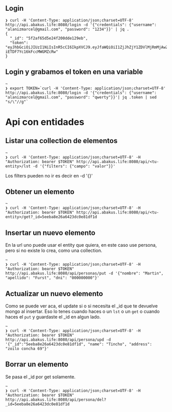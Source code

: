 ## Login

```
❯ curl -H 'Content-Type: application/json;charset=UTF-8' http://api.abakus.life:8080/login -d '{"credentials": {"username": "alanizmarcel@gmail.com", "password": "1234"}}' | jq .
{
  "_id": "5f2af65d5e24f200dde129eb",
  "token": "eyJhbGciOiJIUzI1NiIsInR5cCI6IkpXVCJ9.eyJfaWQiOiI1ZjJhZjY1ZDVlMjRmMjAwZGRlMTI5ZWIiLCJ1c2VybmFtZSI6ImFsYW5pem1hcmNlbEBnbWFpbC5jb20iLCJwYXNzd29yZCI6IjgxZGM5YmRiNTJkMDRkYzIwMDM2ZGJkODMxM2VkMDU1IiwiaWF0IjoxNTk3MTYyMDE4LCJleHAiOjE1OTcxNjIzMTh9.8JoyOSU4e1lnOOBF1RrQ-iETDF7Yc16kFccMWGMZcRw"
}
```


## Login y grabamos el token en una variable

```
~
❯ export TOKEN=`curl -H 'Content-Type: application/json;charset=UTF-8' http://api.abakus.life:8080/login -d '{"credentials": {"username": "alanizmarcel@gmail.com", "password": "qwerty"}}'| jq .token | sed "s/\"//g"`
```


# Api con entidades

## Listar una collection de elementos
```
~
❯ curl -H 'Content-Type: application/json;charset=UTF-8' -H "Authorization: bearer $TOKEN" http://api.abakus.life:8080/api/<tu-entity>/lst -d '{"filters": {"campo": "valor"}}'
```

Los filters pueden no ir es decir en -d '{}'

## Obtener un elemento
```
~
❯ curl -H 'Content-Type: application/json;charset=UTF-8' -H "Authorization: bearer $TOKEN" http://api.abakus.life:8080/api/<tu-entity>/get?_id=5eeba8e26a6423dc0e81df1d
```


## Insertar un nuevo elemento
En la url uno puede usar el entity que quiera, en este caso use persona, pero si no existe lo crea, como una collection.

```
~
❯ curl -H 'Content-Type: application/json;charset=UTF-8' -H "Authorization: bearer $TOKEN" http://api.abakus.life:8080/api/personas/put -d '{"nombre": "Martin", "apellido": "Furst", "dni": "000000000"}'
```


## Actualizar un nuevo elemento
Como se puede ver aca, el update si o si necesita el _id que te devuelve mongo al insertar. Eso lo tenes cuando haces o un `lst` o un `get` o cuando haces el `put` y guardaste el _id en algun lado.

```
~
❯ curl -H 'Content-Type: application/json;charset=UTF-8' -H "Authorization: bearer $TOKEN" http://api.abakus.life:8080/api/persona/upd -d '{"_id":"5eeba8e26a6423dc0e81df1d", "name": "Tincho", "address": "zoilo concha 69"}'
```

## Borrar un elemento
Se pasa el _id por get solamente.
```
~
❯ curl -H 'Content-Type: application/json;charset=UTF-8' -H "Authorization: bearer $TOKEN" http://api.abakus.life:8080/api/persona/del?_id=5eeba8e26a6423dc0e81df1d
```



